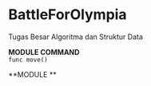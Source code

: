 # BattleForOlympia
Tugas Besar Algoritma dan Struktur Data

**MODULE COMMAND**
<br/>
<code>func move()</code>


**MODULE **
